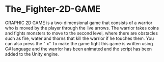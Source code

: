 # The_Fighter-2D-GAME
 GRAPHIC 2D GAME is a two-dimensional game that consists of a warrior who is moved by the player through the live arrows. The warrior takes coins and fights monsters to move to the second level, where there are obstacles such as fire, water and thorns that kill the warrior if he touches them. You can also press the " x" To make the game fight this game is written using C# language and the warrior has been animated and the script has been added to the Unity engine.
